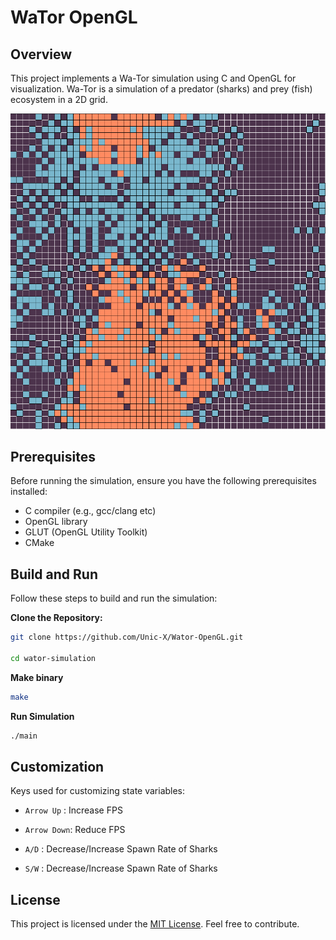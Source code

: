 # WaTor OpenGL

## Overview

This project implements a Wa-Tor simulation using C and OpenGL for visualization. Wa-Tor is a simulation of a predator (sharks) and prey (fish) ecosystem in a 2D grid.

![Wa-Tor Simulation](images/wator.png)

## Prerequisites

Before running the simulation, ensure you have the following prerequisites installed:

- C compiler (e.g., gcc/clang etc)
- OpenGL library
- GLUT (OpenGL Utility Toolkit)
- CMake

## Build and Run

Follow these steps to build and run the simulation:

**Clone the Repository:**

```sh
git clone https://github.com/Unic-X/Wator-OpenGL.git

cd wator-simulation
```
**Make binary**

```sh
make
```
**Run Simulation**

```sh
./main
```

## Customization
Keys used for customizing state variables: 

* `Arrow Up` : Increase FPS 

* `Arrow Down`: Reduce FPS

* `A/D` : Decrease/Increase Spawn Rate of Sharks

* `S/W` : Decrease/Increase Spawn Rate of Sharks


## License

This project is licensed under the [MIT License](https://spdx.org/licenses/MIT.html). Feel free to contribute.